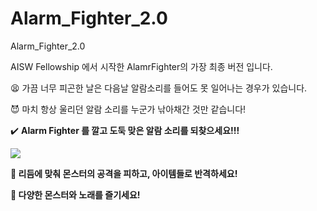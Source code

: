 # Alarm_Fighter_2.0
Alarm_Fighter_2.0

AISW Fellowship 에서 시작한 AlamrFighter의 가장 최종 버전 입니다.

😫 가끔 너무 피곤한 날은 다음날 알람소리를 들어도 못 일어나는 경우가 있습니다.

😈 마치 항상 울리던 알람 소리를 누군가 낚아채간 것만 같습니다!

✔️ <strong> Alarm Fighter 를 깔고 도둑 맞은 알람 소리를 되찾으세요!!! <strong>

<img src="https://user-images.githubusercontent.com/99014066/256570428-733a14f1-4790-4639-83e4-57f1ee377acf.gif">

🎵 리듬에 맞춰 몬스터의 공격을 피하고, 아이템들로 반격하세요! 

🚀 다양한 몬스터와 노래를 즐기세요!

